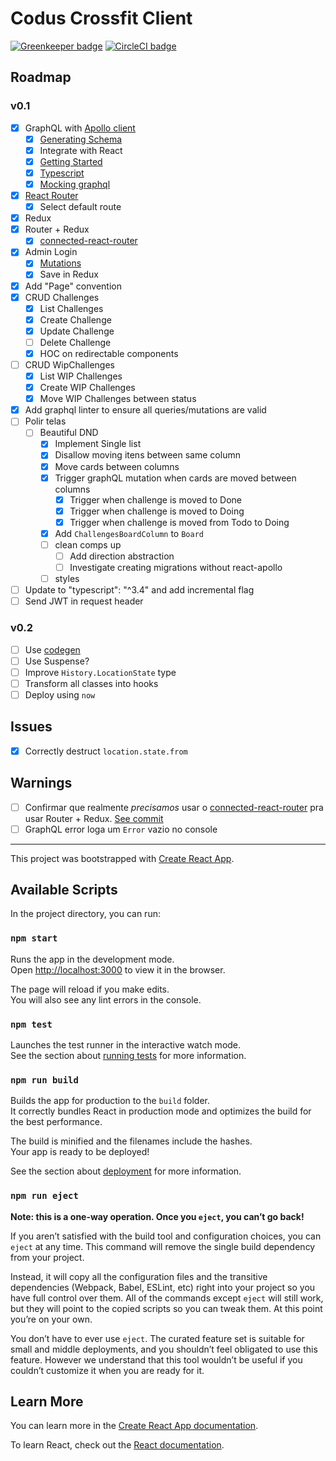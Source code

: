 # Codus Crossfit Client

[![Greenkeeper badge](https://badges.greenkeeper.io/emilianoLeite/codus-crossfit-client.svg)](https://greenkeeper.io/)
[![CircleCI badge](https://circleci.com/gh/emilianoLeite/codus-crossfit-client.svg?style=svg)](https://circleci.com/gh/emilianoLeite/codus-crossfit-client)

## Roadmap

### v0.1

- [X] GraphQL with [Apollo client](https://www.apollographql.com/docs/react/essentials/get-started.html)
  - [X] [Generating Schema](https://www.apollographql.com/docs/graphql-tools/generate-schema.html#example)
  - [X] Integrate with React
  - [X] [Getting Started](https://www.apollographql.com/docs/react/essentials/get-started.html)
  - [X] [Typescript](https://www.apollographql.com/docs/react/recipes/static-typing.html)
  - [X] [Mocking graphql](https://www.apollographql.com/docs/graphql-tools/mocking.html)
- [X] [React Router](https://reacttraining.com/react-router/web/guides/philosophy)
  - [X] Select default route
- [X] Redux
- [x] Router + Redux
  - [X] [connected-react-router](https://github.com/supasate/connected-react-router)
- [X] Admin Login
  - [X] [Mutations](https://www.apollographql.com/docs/react/essentials/mutations.html)
  - [X] Save in Redux
- [X] Add "Page" convention
- [X] CRUD Challenges
  - [X] List Challenges
  - [X] Create Challenge
  - [X] Update Challenge
  - [ ] Delete Challenge
  - [X] HOC on redirectable components
- [ ] CRUD WipChallenges
  - [X] List WIP Challenges
  - [X] Create WIP Challenges
  - [X] Move WIP Challenges between status
- [X] Add graphql linter to ensure all queries/mutations are valid
- [ ] Polir telas
  - [ ] Beautiful DND
    - [X] Implement Single list
    - [X] Disallow moving itens between same column
    - [X] Move cards between columns
    - [X] Trigger graphQL mutation when cards are moved between columns
      - [X] Trigger when challenge is moved to Done
      - [X] Trigger when challenge is moved to Doing
      - [X] Trigger when challenge is moved from Todo to Doing
    - [X] Add `ChallengesBoardColumn` to `Board`
    - [ ] clean comps up
      - [ ] Add direction abstraction
      - [ ] Investigate creating migrations without react-apollo
    - [ ] styles
- [ ] Update to "typescript": "^3.4" and add incremental flag
- [ ] Send JWT in request header

### v0.2

- [ ] Use [codegen](https://graphql-code-generator.com/)
- [ ] Use Suspense?
- [ ] Improve `History.LocationState` type
- [ ] Transform all classes into hooks
- [ ] Deploy using `now`

## Issues

- [X] Correctly destruct `location.state.from`

## Warnings

- [ ] Confirmar que realmente *precisamos* usar o [connected-react-router](https://github.com/supasate/connected-react-router) pra usar Router + Redux. [See commit](https://github.com/emilianoLeite/codus-crossfit-client/commit/a82d81edbba8908387b54b51b080213297913f71)
- [ ] GraphQL error loga um `Error` vazio no console

_______


This project was bootstrapped with [Create React App](https://github.com/facebook/create-react-app).

## Available Scripts

In the project directory, you can run:

### `npm start`

Runs the app in the development mode.<br>
Open [http://localhost:3000](http://localhost:3000) to view it in the browser.

The page will reload if you make edits.<br>
You will also see any lint errors in the console.

### `npm test`

Launches the test runner in the interactive watch mode.<br>
See the section about [running tests](https://facebook.github.io/create-react-app/docs/running-tests) for more information.

### `npm run build`

Builds the app for production to the `build` folder.<br>
It correctly bundles React in production mode and optimizes the build for the best performance.

The build is minified and the filenames include the hashes.<br>
Your app is ready to be deployed!

See the section about [deployment](https://facebook.github.io/create-react-app/docs/deployment) for more information.

### `npm run eject`

**Note: this is a one-way operation. Once you `eject`, you can’t go back!**

If you aren’t satisfied with the build tool and configuration choices, you can `eject` at any time. This command will remove the single build dependency from your project.

Instead, it will copy all the configuration files and the transitive dependencies (Webpack, Babel, ESLint, etc) right into your project so you have full control over them. All of the commands except `eject` will still work, but they will point to the copied scripts so you can tweak them. At this point you’re on your own.

You don’t have to ever use `eject`. The curated feature set is suitable for small and middle deployments, and you shouldn’t feel obligated to use this feature. However we understand that this tool wouldn’t be useful if you couldn’t customize it when you are ready for it.

## Learn More

You can learn more in the [Create React App documentation](https://facebook.github.io/create-react-app/docs/getting-started).

To learn React, check out the [React documentation](https://reactjs.org/).
